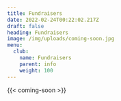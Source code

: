 ```yaml
---
title: Fundraisers
date: 2022-02-24T00:22:02.217Z
draft: false
heading: Fundraisers
image: /img/uploads/coming-soon.jpg
menu:
  club:
    name: Fundraisers
    parent: info
    weight: 100
---
```


{{< coming-soon >}}